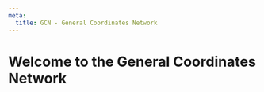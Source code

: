 ```yaml
---
meta:
  title: GCN - General Coordinates Network
---
```


# Welcome to the General Coordinates Network
